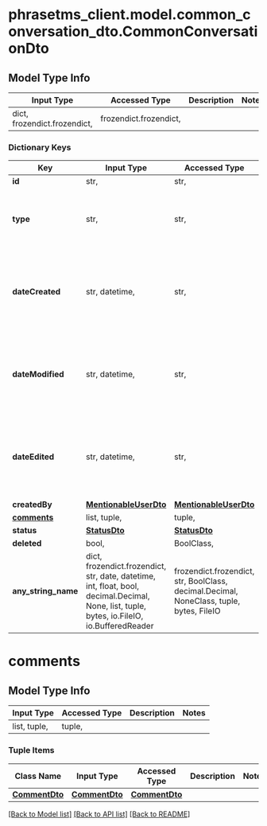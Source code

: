 # phrasetms_client.model.common_conversation_dto.CommonConversationDto

## Model Type Info

| Input Type                   | Accessed Type          | Description | Notes |
| ---------------------------- | ---------------------- | ----------- | ----- |
| dict, frozendict.frozendict, | frozendict.frozendict, |             |

### Dictionary Keys

| Key                       | Input Type                                                                                                                                  | Accessed Type                                                                           | Description                                                        | Notes                                               |
| ------------------------- | ------------------------------------------------------------------------------------------------------------------------------------------- | --------------------------------------------------------------------------------------- | ------------------------------------------------------------------ | --------------------------------------------------- |
| **id**                    | str,                                                                                                                                        | str,                                                                                    |                                                                    | [optional]                                          |
| **type**                  | str,                                                                                                                                        | str,                                                                                    | Field references differs based on the Conversation Type.           | [optional]                                          |
| **dateCreated**           | str, datetime,                                                                                                                              | str,                                                                                    |                                                                    | [optional] value must conform to RFC-3339 date-time |
| **dateModified**          | str, datetime,                                                                                                                              | str,                                                                                    |                                                                    | [optional] value must conform to RFC-3339 date-time |
| **dateEdited**            | str, datetime,                                                                                                                              | str,                                                                                    |                                                                    | [optional] value must conform to RFC-3339 date-time |
| **createdBy**             | [**MentionableUserDto**](MentionableUserDto.md)                                                                                             | [**MentionableUserDto**](MentionableUserDto.md)                                         |                                                                    | [optional]                                          |
| **[comments](#comments)** | list, tuple,                                                                                                                                | tuple,                                                                                  |                                                                    | [optional]                                          |
| **status**                | [**StatusDto**](StatusDto.md)                                                                                                               | [**StatusDto**](StatusDto.md)                                                           |                                                                    | [optional]                                          |
| **deleted**               | bool,                                                                                                                                       | BoolClass,                                                                              |                                                                    | [optional]                                          |
| **any_string_name**       | dict, frozendict.frozendict, str, date, datetime, int, float, bool, decimal.Decimal, None, list, tuple, bytes, io.FileIO, io.BufferedReader | frozendict.frozendict, str, BoolClass, decimal.Decimal, NoneClass, tuple, bytes, FileIO | any string name can be used but the value must be the correct type | [optional]                                          |

# comments

## Model Type Info

| Input Type   | Accessed Type | Description | Notes |
| ------------ | ------------- | ----------- | ----- |
| list, tuple, | tuple,        |             |

### Tuple Items

| Class Name                      | Input Type                      | Accessed Type                   | Description | Notes |
| ------------------------------- | ------------------------------- | ------------------------------- | ----------- | ----- |
| [**CommentDto**](CommentDto.md) | [**CommentDto**](CommentDto.md) | [**CommentDto**](CommentDto.md) |             |

[[Back to Model list]](../../README.md#documentation-for-models) [[Back to API list]](../../README.md#documentation-for-api-endpoints) [[Back to README]](../../README.md)
